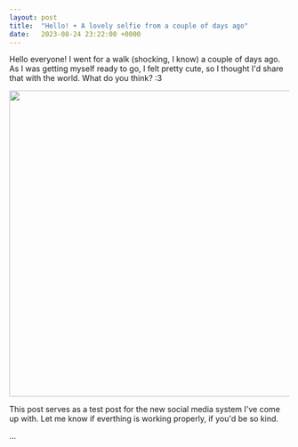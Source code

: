 ```yaml
---
layout: post
title:  "Hello! + A lovely selfie from a couple of days ago"
date:   2023-08-24 23:22:00 +0000
---
```


Hello everyone! I went for a walk (shocking, I know) a couple of days ago. As I was getting myself ready to go, I felt pretty cute, so I thought I'd share that with the world. What do you think? :3

<img src="https://gitlab.com/Novimatrem/social/-/raw/main/_postImagesUsed/selfie0.png" style="height:auto; width:550px;">

This post serves as a test post for the new social media system I've come up with. Let me know if everthing is working properly, if you'd be so kind.

...

